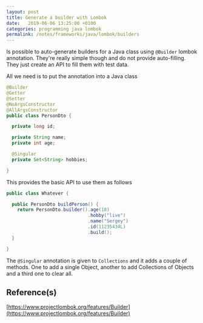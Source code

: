 ```yaml
---
layout: post
title: Generate a builder with Lombok
date:   2019-06-06 13:25:00 +0100
categories: programming java lombok
permalink: /notes/frameworks/java/lombok/builders
---  
```


Is possible to auto-generate builders for a Java class using `@Builder` lombok annotation. They're really simple though and do not provide auto-filling. They just create an API to fill them with test data.  

All we need is to put the annotation into a Java class
~~~ java
@Builder
@Getter
@Setter
@NoArgsConstructor
@AllArgsConstructor
public class PersonDto {

  private long id;

  private String name;
  private int age;

  @Singular
  private Set<String> hobbies;

}
~~~  

<!--more-->

This provides the basic API to use them as follows  

~~~ java
public class Whatever {

  public PersonDto buildPerson() {
    return PersonDto.builder().age(18)
                              .hobby("live")
                              .name("Sergey")
                              .id(11235434L)
                              .build();
  }

}  
~~~  

The `@Singular` annotation is given to `Collections` and it adds a couple of methods. One to add a single Object, another to add Collections of Objects and a third one to clear all.  

## Reference(s)
[https://www.projectlombok.org/features/Builder](https://www.projectlombok.org/features/Builder)
